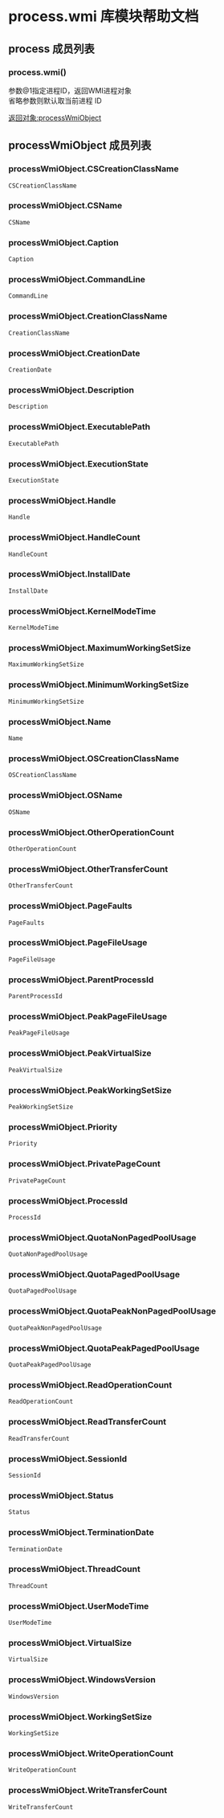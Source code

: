 # process.wmi 库模块帮助文档

<a id="process"></a>
## process 成员列表


<a id="process.wmi"></a>
### process.wmi() 
 参数@1指定进程ID，返回WMI进程对象  
省略参数则默认取当前进程 ID

[返回对象:processWmiObject](#processWmiObject)

<a id="processWmiObject"></a>
## processWmiObject 成员列表


<a id="processWmiObject.CSCreationClassName"></a>
### processWmiObject.CSCreationClassName 
 

```aardio
CSCreationClassName
```



<a id="processWmiObject.CSName"></a>
### processWmiObject.CSName 
 

```aardio
CSName
```



<a id="processWmiObject.Caption"></a>
### processWmiObject.Caption 
 

```aardio
Caption
```



<a id="processWmiObject.CommandLine"></a>
### processWmiObject.CommandLine 
 

```aardio
CommandLine
```



<a id="processWmiObject.CreationClassName"></a>
### processWmiObject.CreationClassName 
 

```aardio
CreationClassName
```



<a id="processWmiObject.CreationDate"></a>
### processWmiObject.CreationDate 
 

```aardio
CreationDate
```



<a id="processWmiObject.Description"></a>
### processWmiObject.Description 
 

```aardio
Description
```



<a id="processWmiObject.ExecutablePath"></a>
### processWmiObject.ExecutablePath 
 

```aardio
ExecutablePath
```



<a id="processWmiObject.ExecutionState"></a>
### processWmiObject.ExecutionState 
 

```aardio
ExecutionState
```



<a id="processWmiObject.Handle"></a>
### processWmiObject.Handle 
 

```aardio
Handle
```



<a id="processWmiObject.HandleCount"></a>
### processWmiObject.HandleCount 
 

```aardio
HandleCount
```



<a id="processWmiObject.InstallDate"></a>
### processWmiObject.InstallDate 
 

```aardio
InstallDate
```



<a id="processWmiObject.KernelModeTime"></a>
### processWmiObject.KernelModeTime 
 

```aardio
KernelModeTime
```



<a id="processWmiObject.MaximumWorkingSetSize"></a>
### processWmiObject.MaximumWorkingSetSize 
 

```aardio
MaximumWorkingSetSize
```



<a id="processWmiObject.MinimumWorkingSetSize"></a>
### processWmiObject.MinimumWorkingSetSize 
 

```aardio
MinimumWorkingSetSize
```



<a id="processWmiObject.Name"></a>
### processWmiObject.Name 
 

```aardio
Name
```



<a id="processWmiObject.OSCreationClassName"></a>
### processWmiObject.OSCreationClassName 
 

```aardio
OSCreationClassName
```



<a id="processWmiObject.OSName"></a>
### processWmiObject.OSName 
 

```aardio
OSName
```



<a id="processWmiObject.OtherOperationCount"></a>
### processWmiObject.OtherOperationCount 
 

```aardio
OtherOperationCount
```



<a id="processWmiObject.OtherTransferCount"></a>
### processWmiObject.OtherTransferCount 
 

```aardio
OtherTransferCount
```



<a id="processWmiObject.PageFaults"></a>
### processWmiObject.PageFaults 
 

```aardio
PageFaults
```



<a id="processWmiObject.PageFileUsage"></a>
### processWmiObject.PageFileUsage 
 

```aardio
PageFileUsage
```



<a id="processWmiObject.ParentProcessId"></a>
### processWmiObject.ParentProcessId 
 

```aardio
ParentProcessId
```



<a id="processWmiObject.PeakPageFileUsage"></a>
### processWmiObject.PeakPageFileUsage 
 

```aardio
PeakPageFileUsage
```



<a id="processWmiObject.PeakVirtualSize"></a>
### processWmiObject.PeakVirtualSize 
 

```aardio
PeakVirtualSize
```



<a id="processWmiObject.PeakWorkingSetSize"></a>
### processWmiObject.PeakWorkingSetSize 
 

```aardio
PeakWorkingSetSize
```



<a id="processWmiObject.Priority"></a>
### processWmiObject.Priority 
 

```aardio
Priority
```



<a id="processWmiObject.PrivatePageCount"></a>
### processWmiObject.PrivatePageCount 
 

```aardio
PrivatePageCount
```



<a id="processWmiObject.ProcessId"></a>
### processWmiObject.ProcessId 
 

```aardio
ProcessId
```



<a id="processWmiObject.QuotaNonPagedPoolUsage"></a>
### processWmiObject.QuotaNonPagedPoolUsage 
 

```aardio
QuotaNonPagedPoolUsage
```



<a id="processWmiObject.QuotaPagedPoolUsage"></a>
### processWmiObject.QuotaPagedPoolUsage 
 

```aardio
QuotaPagedPoolUsage
```



<a id="processWmiObject.QuotaPeakNonPagedPoolUsage"></a>
### processWmiObject.QuotaPeakNonPagedPoolUsage 
 

```aardio
QuotaPeakNonPagedPoolUsage
```



<a id="processWmiObject.QuotaPeakPagedPoolUsage"></a>
### processWmiObject.QuotaPeakPagedPoolUsage 
 

```aardio
QuotaPeakPagedPoolUsage
```



<a id="processWmiObject.ReadOperationCount"></a>
### processWmiObject.ReadOperationCount 
 

```aardio
ReadOperationCount
```



<a id="processWmiObject.ReadTransferCount"></a>
### processWmiObject.ReadTransferCount 
 

```aardio
ReadTransferCount
```



<a id="processWmiObject.SessionId"></a>
### processWmiObject.SessionId 
 

```aardio
SessionId
```



<a id="processWmiObject.Status"></a>
### processWmiObject.Status 
 

```aardio
Status
```



<a id="processWmiObject.TerminationDate"></a>
### processWmiObject.TerminationDate 
 

```aardio
TerminationDate
```



<a id="processWmiObject.ThreadCount"></a>
### processWmiObject.ThreadCount 
 

```aardio
ThreadCount
```



<a id="processWmiObject.UserModeTime"></a>
### processWmiObject.UserModeTime 
 

```aardio
UserModeTime
```



<a id="processWmiObject.VirtualSize"></a>
### processWmiObject.VirtualSize 
 

```aardio
VirtualSize
```



<a id="processWmiObject.WindowsVersion"></a>
### processWmiObject.WindowsVersion 
 

```aardio
WindowsVersion
```



<a id="processWmiObject.WorkingSetSize"></a>
### processWmiObject.WorkingSetSize 
 

```aardio
WorkingSetSize
```



<a id="processWmiObject.WriteOperationCount"></a>
### processWmiObject.WriteOperationCount 
 

```aardio
WriteOperationCount
```



<a id="processWmiObject.WriteTransferCount"></a>
### processWmiObject.WriteTransferCount 
 

```aardio
WriteTransferCount
```


